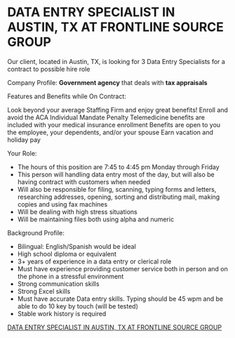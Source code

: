 # DATA ENTRY SPECIALIST IN AUSTIN, TX AT FRONTLINE SOURCE GROUP

Our client, located in Austin, TX, is looking for 3 Data Entry Specialists for a contract to possible hire role

Company Profile:
**Government agency** that deals with **tax appraisals**

Features and Benefits while On Contract:

Look beyond your average Staffing Firm and enjoy great benefits!
Enroll and avoid the ACA Individual Mandate Penalty
Telemedicine benefits are included with your medical insurance enrollment
Benefits are open to you the employee, your dependents, and/or your spouse
Earn vacation and holiday pay

Your Role:

* The hours of this position are 7:45 to 4:45 pm Monday through Friday
* This person will handling data entry most of the day, but will also be having contract with customers when needed
* Will also be responsible for filing, scanning, typing forms and letters, researching addresses, opening, sorting and distributing mail, making copies and using fax machines
* Will be dealing with high stress situations
* Will be maintaining files both using alpha and numeric

Background Profile:

* Bilingual: English/Spanish would be ideal
* High school diploma or equivalent
* 3+ years of experience in a data entry or clerical role
* Must have experience providing customer service both in person and on the phone in a stressful environment
* Strong communication skills
* Strong Excel skills
* Must have accurate Data entry skills. Typing should be 45 wpm and be able to do 10 key by touch (will be tested)
* Stable work history is required

[DATA ENTRY SPECIALIST IN AUSTIN, TX AT FRONTLINE SOURCE GROUP](https://frontlinesource.jobs.net/en-US/job/data-entry-specialist/J3K1P062BZBTHDFRJ1C)
